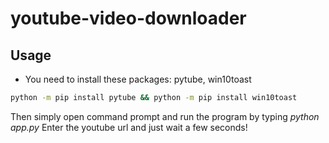 # youtube-video-downloader
## Usage
- You need to install these packages: pytube, win10toast
```bash
python -m pip install pytube && python -m pip install win10toast
```
Then simply open command prompt and run the program by typing *python app.py*
Enter the youtube url and just wait a few seconds!
